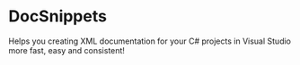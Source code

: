 # DocSnippets
Helps you creating XML documentation for your C# projects in Visual Studio more fast, easy and consistent!
